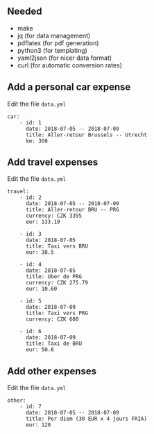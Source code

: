 ## Needed

  - make
  - jq (for data management)
  - pdflatex (for pdf generation)
  - python3 (for templating)
  - yaml2json (for nicer data format)
  - curl (for automatic conversion rates)

## Add a personal car expense

Edit the file `data.yml` 

    car:
        - id: 1
          date: 2018-07-05 -- 2018-07-09
          title: Aller-retour Brussels -- Utrecht
          km: 360

## Add travel expenses

Edit the file `data.yml` 

    travel:
        - id: 2
          date: 2018-07-05 -- 2018-07-09
          title: Aller-retour BRU -- PRG
          currency: CZK 3395
          eur: 133.19

        - id: 3
          date: 2018-07-05
          title: Taxi vers BRU
          eur: 38.5

        - id: 4
          date: 2018-07-05
          title: Uber de PRG
          currency: CZK 275.79
          eur: 10.60

        - id: 5
          date: 2018-07-09
          title: Taxi vers PRG
          currency: CZK 600

        - id: 6
          date: 2018-07-09
          title: Taxi de BRU
          eur: 50.6


## Add other expenses

Edit the file `data.yml` 

    other:
        - id: 7
          date: 2018-07-05 -- 2018-07-09
          title: Per diem (30 EUR x 4 jours FRIA)
          eur: 120

